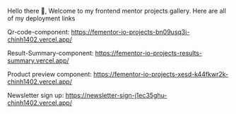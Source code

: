 Hello there 👋, Welcome to my frontend mentor projects gallery. Here are all of my deployment links

Qr-code-component: https://fementor-io-projects-bn09usq3i-chinh1402.vercel.app/

Result-Summary-component: https://fementor-io-projects-results-summary.vercel.app/

Product preview component: https://fementor-io-projects-xesd-k44fkwr2k-chinh1402.vercel.app/

Newsletter sign up: https://newsletter-sign-j1ec35ghu-chinh1402.vercel.app/
